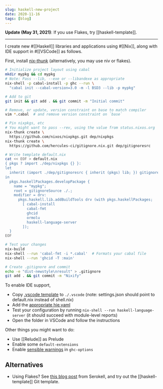 ```yaml
---
slug: haskell-new-project
date: 2020-11-16
tags: [blog]
---
```


**Update (May 31, 2021)**: If you use Flakes, try [[haskell-template]].

---

I create new #[[Haskell]] libraries and applications using #[[Nix]], along with IDE support in #[[VSCode]] as follows.

First, install [nix-thunk](https://github.com/obsidiansystems/nix-thunk) (alternatively, you may use niv or flakes).

```bash
# Initialize project layout using cabal
mkdir mypkg && cd mypkg
# Note: Pass --lib, --exe or --libandexe as appropriate
nix-shell -p cabal-install -p ghc --run \
  "cabal init --cabal-version=3.0 -m -l BSD3 --lib -p mypkg"

# Add to git
git init && git add . && git commit -m "Initial commit"

# Remove, or update, version constraint on base to match compiler
vim *.cabal  # and remove version constraint on `base`

# Pin nixpkgs, etc
# You might want to pass --rev, using the value from status.nixos.org
nix-thunk create \
  https://github.com/nixos/nixpkgs.git dep/nixpkgs
nix-thunk create \
  https://github.com/hercules-ci/gitignore.nix.git dep/gitignoresrc

# Write template default.nix
cat << EOF > default.nix
{ pkgs ? import ./dep/nixpkgs {} }:
let 
  inherit (import ./dep/gitignoresrc { inherit (pkgs) lib; }) gitignoreSource;
in 
  pkgs.haskellPackages.developPackage {
    name = "mypkg";
    root = gitignoreSource ./.;
    modifier = drv:
      pkgs.haskell.lib.addBuildTools drv (with pkgs.haskellPackages;
        [ cabal-install
          cabal-fmt
          ghcid
          ormolu
          haskell-language-server
        ]);
  }
EOF

# Test your changes
nix-build
nix-shell --run 'cabal-fmt -i *.cabal'  # Formats your cabal file
nix-shell --run 'ghcid -T :main'

# Create .gitignore and commit
echo -e "dist-newstyle\nresult" > .gitignore
git add . && git commit -m "Nixify"
```

To enable IDE support,

- Copy [.vscode template](https://github.com/srid/reflex-stone/tree/master/.vscode) to `./.vscode` (note: settings.json should point to default.nix instead of shell.nix)
- Add the [appropriate hie.yaml](https://github.com/haskell/haskell-language-server#configuring-your-project-build)
- Test your configuration by running `nix-shell --run haskell-language-server` (it should succeed with module-level reports)
- Open the folder in VSCode and follow the instructions

Other things you might want to do:

- Use [[Relude]] as Prelude
- Enable some `default-extensions`
- Enable [sensible warnings][warn] in `ghc-options`

[warn]: https://kowainik.github.io/posts/2019-02-06-style-guide#ghc-options

## Alternatives

- Using Flakes? See [this blog post](https://serokell.io/blog/practical-nix-flakes) from Serokell, and try out the [[haskell-template]] Git template.
